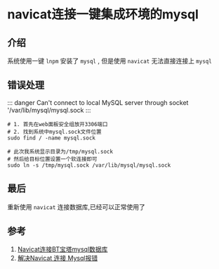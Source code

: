 # navicat连接一键集成环境的mysql

## 介绍
系统使用一键 `lnpm` 安装了 `mysql` , 但是使用 `navicat` 无法直接连接上 `mysql`

## 错误处理
::: danger
Can't connect to local MySQL server through socket '/var/lib/mysql/mysql.sock
:::

```shell
# 1. 首先在web面板安全组放开3306端口
# 2. 找到系统中mysql.sock文件位置
sudo find / -name mysql.sock

# 此次我系统显示目录为/tmp/mysql.sock
# 然后给目标位置设置一个软连接即可
sudo ln -s /tmp/mysql.sock /var/lib/mysql/mysql.sock
```

## 最后
重新使用 `navicat` 连接数据库,已经可以正常使用了

## 参考
1. [Navicat连接BT宝塔mysql数据库](https://blog.csdn.net/weixin_44043817/article/details/109184721 'Navicat连接BT宝塔mysql数据库')
1. [解决Navicat 连接 Mysql报错](https://www.jianshu.com/p/1fdeb2e5b25a '解决Navicat 连接 Mysql报错')